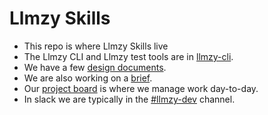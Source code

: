 # Llmzy Skills

- This repo is where Llmzy Skills live
- The Llmzy CLI and Llmzy test tools are in [llmzy-cli](https://github.com/llmzy/llmzy-cli).
- We have a few [design documents](https://github.com/llmzy/llmzy-cli/tree/main/doc/concept-doc).
- We are also working on a [brief](https://docs.google.com/document/d/1kUttYX86NcOtajZLaJfCWEgFDDTRoRnvQ9aJ7tBgT5A).
- Our [project board](https://github.com/orgs/llmzy/projects/1) is where we manage work day-to-day.
- In slack we are typically in the [#llmzy-dev](https://palomardigital.slack.com/archives/C0766TXCTJA) channel.
